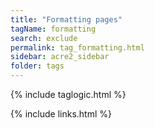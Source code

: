 ```yaml
---
title: "Formatting pages"
tagName: formatting
search: exclude
permalink: tag_formatting.html
sidebar: acre2_sidebar
folder: tags
---
```

{% include taglogic.html %}

{% include links.html %}
